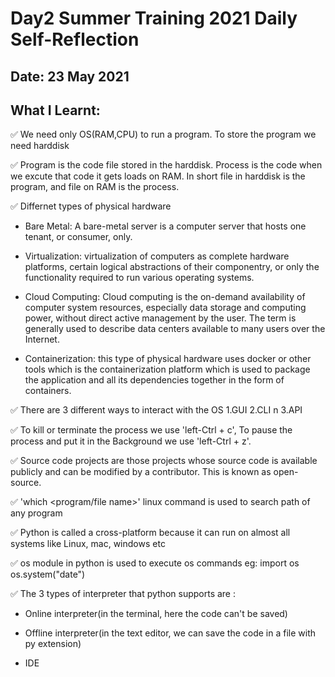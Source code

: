 # Day2 Summer Training 2021 Daily Self-Reflection

## Date: 23 May 2021
## What I Learnt:

✅ We need only OS(RAM,CPU) to run a program. To store the program we need harddisk  

✅ Program is the code file stored in the harddisk. Process is the code when we excute that code it gets loads on RAM. In short file in harddisk is the program, and file on RAM is the process.

✅ Differnet types of physical hardware

- Bare Metal: A bare-metal server is a computer server that hosts one tenant, or consumer, only.

- Virtualization: virtualization of computers as complete hardware platforms, certain logical abstractions of their componentry, or only the functionality required to run various operating systems.

- Cloud Computing: Cloud computing is the on-demand availability of computer system resources, especially data storage and computing power, without direct active management by the user. The term is generally used to describe data centers available to many users over the Internet.

- Containerization: this type of physical hardware uses docker or other tools which is the containerization platform which is used to package the application and all its dependencies together in the form of containers.

✅ There are 3 different ways to interact with the OS 1.GUI 2.CLI n 3.API

✅ To kill or terminate the process we use 'left-Ctrl + c', To pause the process and put it in the Background we use 'left-Ctrl + z'.

✅ Source code projects are those projects whose source code is available publicly and can be modified by a contributor. This is known as open-source.

✅ 'which <program/file name>' linux command is used to search path of any program

✅ Python is called a cross-platform because it can run on almost all systems like Linux, mac, windows etc

✅ os module in python is used to execute os commands
eg: 
import os
os.system("date")

✅ The 3 types of interpreter that python supports are :

- Online interpreter(in the terminal, here the code can't be saved)

- Offline interpreter(in the text editor, we can save the code in a file with py extension)

- IDE